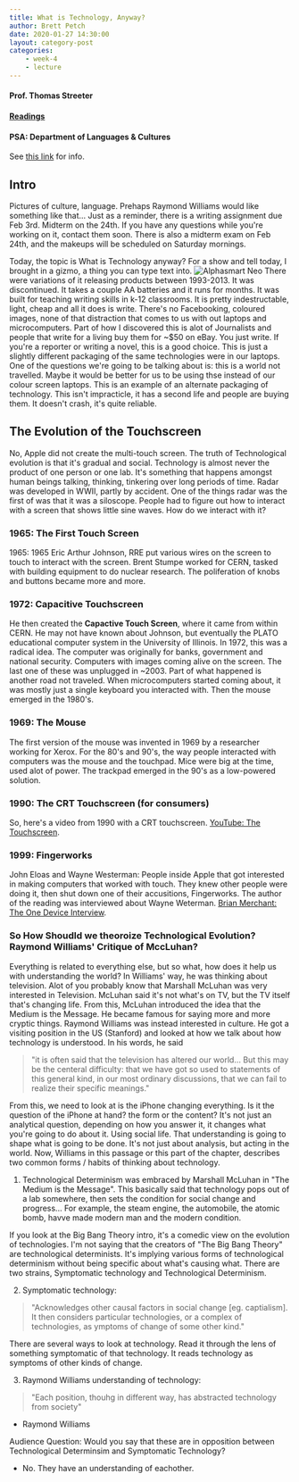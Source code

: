 ```yaml
---
title: What is Technology, Anyway?
author: Brett Petch
date: 2020-01-27 14:30:00
layout: category-post
categories: 
    - week-4
    - lecture
---
```


#### Prof. Thomas Streeter
#### [Readings](/week-4/)

#### PSA: Department of Languages & Cultures
See [this link](https://bit.ly/uwo-mll) for info.

## Intro
Pictures of culture, language. Prehaps Raymond Williams would like something like that... Just as a reminder, there is a writing assignment due Feb 3rd. Midterm on the 24th. If you have any questions while you're working on it, contact them soon. There is also a midterm exam on Feb 24th, and the makeups will be scheduled on Saturday mornings. 


Today, the topic is What is Technology anyway? For a show and tell today, I brought in a gizmo, a thing you can type text into. 
![Alphasmart Neo](https://upload.wikimedia.org/wikipedia/commons/8/82/AS_Neo.jpg)
There were variations of it releasing products between 1993-2013. It was discontinued. It takes a couple AA batteries and it runs for months. It was built for teaching writing skills in k-12 classrooms. It is pretty indestructable, light, cheap and all it does is write. There's no Facebooking, coloured images, none of that distraction that comes to us with out laptops and microcomputers. Part of how I discovered this is alot of Journalists and people that write for a living buy them for ~$50 on eBay. You just write. If you're a reporter or writing a novel, this is a good choice. This is just a slightly different packaging of the same technologies were in our laptops. One of the questions we're going to be talking about is: this is a world not travelled. Maybe it would be better for us to be using thse instead of our colour screen laptops. This is an example of an alternate packaging of technology. This isn't impracticle, it has a second life and people are buying them. It doesn't crash, it's quite reliable. 

## The Evolution of the Touchscreen
No, Apple did not create the multi-touch screen. The truth of Technological evolution is that it's gradual and social. Technology is almost never the product of one person or one lab. It's something that happens amongst human beings talking, thinking, tinkering over long periods of time. Radar was developed in WWII, partly by accident. One of the things radar was the first of was that it was a siloscope. People had to figure out how to interact with a screen that shows little sine waves. How do we interact with it? 

### 1965: The First Touch Screen
1965: 1965 Eric Arthur Johnson, RRE put various wires on the screen to touch to interact with the screen. Brent Stumpe worked for CERN, tasked with building equipment to do nuclear research. The poliferation of knobs and buttons became more and more. 

### 1972: Capacitive Touchscreen
He then created the **Capactive Touch Screen**, where it came from within CERN. He may not have known about Johnson, but eventually the PLATO educational computer system in the University of Illinois. In 1972, this was a radical idea. The computer was originally for banks, government and national security. Computers with images coming alive on the screen. The last one of these was unplugged in ~2003. Part of what happened is another road not traveled. When microcomputers started coming about, it was mostly just a single keyboard you interacted with. Then the mouse emerged in the 1980's. 

### 1969: The Mouse
The first version of the mouse was invented in 1969 by a researcher working for Xerox. For the 80's and 90's, the way people interacted with computers was the mouse and the touchpad. Mice were big at the time, used alot of power. The trackpad emerged in the 90's as a low-powered solution. 

### 1990: The CRT Touchscreen (for consumers)
So, here's a video from 1990 with a CRT touchscreen. [YouTube: The Touchscreen](https://youtu.be/QEZEVy6aIww?t=43). 

### 1999: Fingerworks
John Eloas and Wayne Westerman: People inside Apple that got interested in making computers that worked with touch. They knew other people were doing it, then shut down one of their accusitions, Fingerworks. The author of the reading was interviewed about Wayne Weterman. [Brian Merchant: The One Device Interview](https://youtu.be/fXS0sF0Frh0). 

### So How Shoudld we theoroize Technological Evolution? Raymond Williams' Critique of MccLuhan?
Everything is related to everything else, but so what, how does it help us with understanding the world?
In Williams' way, he was thinking about television. Alot of you probably know that Marshall McLuhan was very interested in Television. McLuhan said it's not what's on TV, but the TV itself that's changing life. From this, McLuhan introduced the idea that the Medium is the Message. He became famous for saying more and more cryptic things. Raymond Williams was instead interested in culture. He got a visiting position in the US (Stanford) and looked at how we talk about how technology is understood. In his words, he said 
> "it is often said that the television  has altered our world... But this may be the centeral difficulty: that we have got so used to statements of this general kind, in our most ordinary discussions, that we can fail to realize their specific meanings."

From this, we need to look at is the iPhone changing everything. Is it the question of the iPhone at hand? the form or the content? It's not just an analytical question, depending on how you answer it, it changes what you're going to do about it. Using social life. That understanding is going to shape what is going to be done. It's not just about analysis, but acting in the world. Now, Williams in this passage or this part of the chapter, describes two common forms / habits of thinking about technology. 
1. Technological Determinism
was embraced by Marshall McLuhan in "The Medium is the Message". This basically said that technology pops out of a lab somewhere, then sets the condition for social change and progress... For example, the steam engine, the automobile, the atomic bomb, havve made modern man and the modern condition.

If you look at the Big Bang Theory intro, it's a comedic view on the evolution of technologies. I'm not saying that the creators of "The Big Bang Theory" are technological determinists. It's implying various forms of technological determinism without being specific about what's causing what. There are two strains, Symptomatic technology and Technological Determinism.

2. Symptomatic technology: 
> "Acknowledges other causal factors in social change [eg. captialism]. It then considers particular technologies, or a complex of technologies, as ymptoms of change of some other kind."

There are several ways to look at technology. Read it through the lens of something symptomatic of that technology. It reads technology as symptoms of other kinds of change.

3. Raymond Williams understanding of technology:
> "Each position, thouhg in different way, has abstracted technology from society"
- Raymond Williams

Audience Question: Would you say that these are in opposition between Technological Determinsim and Symptomatic Technology?
- No. They have an understanding of eachother.

